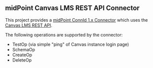 ## midPoint Canvas LMS REST API Connector

This project provides a [midPoint ConnId 1.x Connector](https://docs.evolveum.com/connectors/connid/1.x/connector-development-guide/) which uses the [Canvas LMS REST API](https://canvas.instructure.com/doc/api/).

The following operations are supported by the connector:
* TestOp (via simple "ping" of Canvas instance login page)
* SchemaOp
* CreateOp
* DeleteOp